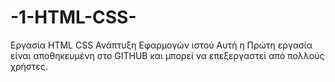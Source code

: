 # -1-HTML-CSS-
Εργασία HTML CSS Ανάπτυξη Εφαρμογών ιστού
Αυτή η Πρώτη εργασία είναι αποθηκευμένη στο GITHUB και μπορεί να επεξεργαστεί από πολλούς χρήστες.
